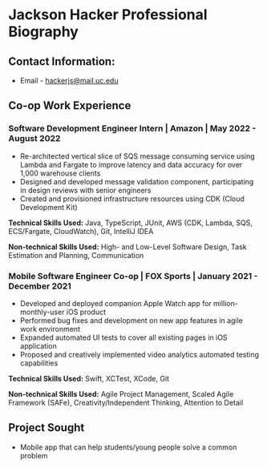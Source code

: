 # Jackson Hacker Professional Biography
## Contact Information:
- Email - hackerjs@mail.uc.edu
## Co-op Work Experience
### Software Development Engineer Intern | Amazon | May 2022 - August 2022
- Re-architected vertical slice of SQS message consuming service using Lambda and Fargate to 
improve latency and data accuracy for over 1,000 warehouse clients
- Designed and developed message validation component, participating in design reviews with 
senior engineers
- Created and provisioned infrastructure resources using CDK (Cloud Development Kit)

**Technical Skills Used:** Java, TypeScript, JUnit, AWS (CDK, Lambda, SQS, ECS/Fargate, CloudWatch), Git, IntelliJ IDEA

**Non-technical Skills Used:** High- and Low-Level Software Design, Task Estimation and Planning, Communication
### Mobile Software Engineer Co-op | FOX Sports | January 2021 - December 2021
- Developed and deployed companion Apple Watch app for million-monthly-user iOS product
- Performed bug fixes and development on new app features in agile work environment
- Expanded automated UI tests to cover all existing pages in iOS application
- Proposed and creatively implemented video analytics automated testing capabilities

**Technical Skills Used:** Swift, XCTest, XCode, Git

**Non-technical Skills Used:** Agile Project Management, Scaled Agile Framework (SAFe), Creativity/Independent Thinking, Attention to Detail
## Project Sought
- Mobile app that can help students/young people solve a common problem